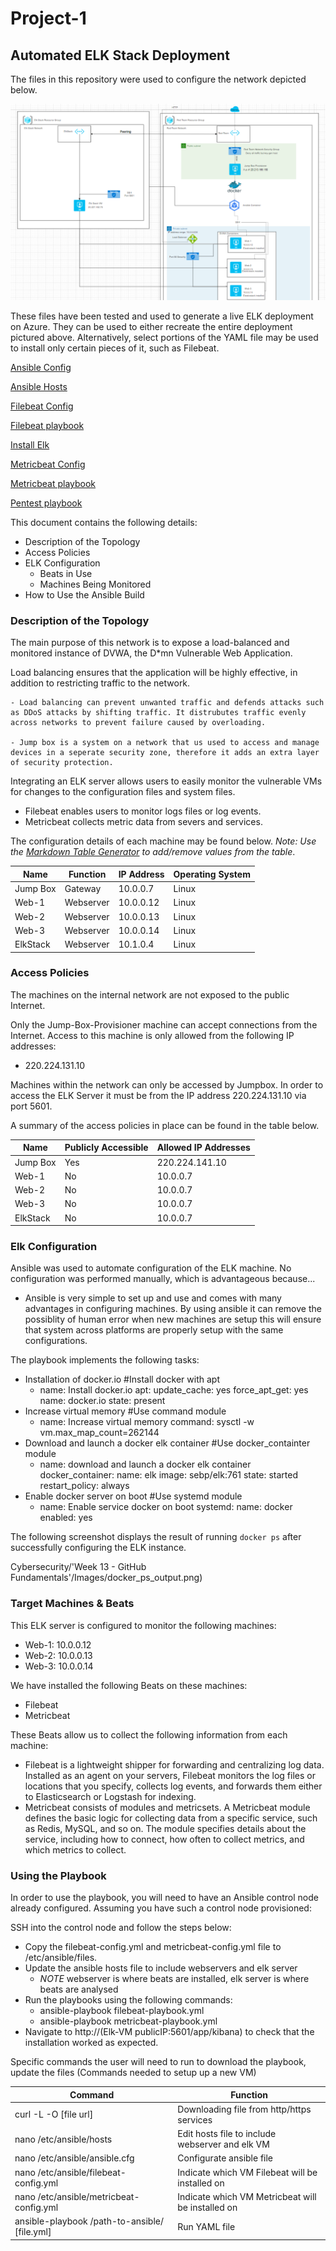 # Project-1
 ## Automated ELK Stack Deployment

The files in this repository were used to configure the network depicted below.

![](https://github.com/VCheng222/Cybersecurity-USYD/blob/main/Week%2013%20-%20GitHub%20Fundamentals/Images/Network_Diagram.png)

These files have been tested and used to generate a live ELK deployment on Azure. They can be used to either recreate the entire deployment pictured above. Alternatively, select portions of the YAML file may be used to install only certain pieces of it, such as Filebeat.

  [Ansible Config](https://github.com/VCheng222/Cybersecurity-USYD/blob/main/Week%2013%20-%20GitHub%20Fundamentals/Ansible/ansible.cfg)
  
  [Ansible Hosts](https://github.com/VCheng222/Cybersecurity-USYD/blob/main/Week%2013%20-%20GitHub%20Fundamentals/Ansible/hosts)
  
  [Filebeat Config](https://github.com/VCheng222/Cybersecurity-USYD/blob/main/Week%2013%20-%20GitHub%20Fundamentals/Ansible/filebeat-config.yml)
  
  [Filebeat playbook](https://github.com/VCheng222/Cybersecurity-USYD/blob/main/Week%2013%20-%20GitHub%20Fundamentals/Ansible/filebeat-playbook.yml)
  
  [Install Elk](https://github.com/VCheng222/Cybersecurity-USYD/blob/main/Week%2013%20-%20GitHub%20Fundamentals/Ansible/install-elk.yml)
  
  [Metricbeat Config](https://github.com/VCheng222/Cybersecurity-USYD/blob/main/Week%2013%20-%20GitHub%20Fundamentals/Ansible/metricbeat-config.yml)
  
  [Metricbeat playbook](https://github.com/VCheng222/Cybersecurity-USYD/blob/main/Week%2013%20-%20GitHub%20Fundamentals/Ansible/metricbeat-playbook.yml)
  
  [Pentest playbook](https://github.com/VCheng222/Cybersecurity-USYD/blob/main/Week%2013%20-%20GitHub%20Fundamentals/Ansible/pentest.yml)

This document contains the following details:
- Description of the Topology
- Access Policies
- ELK Configuration
  - Beats in Use
  - Machines Being Monitored
- How to Use the Ansible Build


### Description of the Topology

The main purpose of this network is to expose a load-balanced and monitored instance of DVWA, the D*mn Vulnerable Web Application.

Load balancing ensures that the application will be highly effective, in addition to restricting traffic to the network.

    - Load balancing can prevent unwanted traffic and defends attacks such as DDoS attacks by shifting traffic. It distrubutes traffic evenly across networks to prevent failure caused by overloading.

    - Jump box is a system on a network that us used to access and manage devices in a seperate security zone, therefore it adds an extra layer of security protection.

Integrating an ELK server allows users to easily monitor the vulnerable VMs for changes to the configuration files and system files.
- Filebeat enables users to monitor logs files or log events.
- Metricbeat collects metric data from severs and services.

The configuration details of each machine may be found below.
_Note: Use the [Markdown Table Generator](http://www.tablesgenerator.com/markdown_tables) to add/remove values from the table_.

| Name     | Function  | IP Address | Operating System |
|----------|-----------|------------|------------------|
| Jump Box | Gateway   | 10.0.0.7   | Linux            |
| Web-1    | Webserver | 10.0.0.12  | Linux            |
| Web-2    | Webserver | 10.0.0.13  | Linux            |
| Web-3    | Webserver | 10.0.0.14  | Linux            |
| ElkStack | Webserver | 10.1.0.4   | Linux            |

### Access Policies

The machines on the internal network are not exposed to the public Internet. 

Only the Jump-Box-Provisioner machine can accept connections from the Internet. Access to this machine is only allowed from the following IP addresses:
- 220.224.131.10

Machines within the network can only be accessed by Jumpbox. In order to access the ELK Server it must be from the IP address 220.224.131.10 via port 5601.

A summary of the access policies in place can be found in the table below.

| Name     | Publicly Accessible | Allowed IP Addresses |
|----------|---------------------|----------------------|
| Jump Box | Yes                 | 220.224.141.10       |
| Web-1    | No                  | 10.0.0.7             |
| Web-2    | No                  | 10.0.0.7             |
| Web-3    | No                  | 10.0.0.7             |
| ElkStack | No                  | 10.0.0.7             |

### Elk Configuration

Ansible was used to automate configuration of the ELK machine. No configuration was performed manually, which is advantageous because...
- Ansible is very simple to set up and use and comes with many advantages in configuring machines. By using ansible it can remove the possiblity of human error when new machines are setup this will ensure that system across platforms are properly setup with the same configurations.

The playbook implements the following tasks:
- Installation of docker.io
   #Install docker with apt
    - name: Install docker.io
      apt:
        update_cache: yes
        force_apt_get: yes
        name: docker.io
        state: present
- Increase virtual memory
   #Use command module
    - name: Increase virtual memory
      command: sysctl -w vm.max_map_count=262144
- Download and launch a docker elk container
   #Use docker_containter module
    - name: download and launch a docker elk container
      docker_container:
         name: elk
         image: sebp/elk:761
         state: started
         restart_policy: always
- Enable docker server on boot
   #Use systemd module
    - name: Enable service docker on boot
      systemd:
          name: docker
          enabled: yes


The following screenshot displays the result of running `docker ps` after successfully configuring the ELK instance.

Cybersecurity/'Week 13 - GitHub Fundamentals'/Images/docker_ps_output.png)

### Target Machines & Beats
This ELK server is configured to monitor the following machines:
- Web-1: 10.0.0.12
- Web-2: 10.0.0.13
- Web-3: 10.0.0.14

We have installed the following Beats on these machines:
- Filebeat
- Metricbeat

These Beats allow us to collect the following information from each machine:
- Filebeat is a lightweight shipper for forwarding and centralizing log data. Installed as an agent on your servers, Filebeat monitors the log files or locations that you specify, collects log events, and forwards them either to Elasticsearch or Logstash for indexing.
- Metricbeat consists of modules and metricsets. A Metricbeat module defines the basic logic for collecting data from a specific service, such as Redis, MySQL, and so on. The module specifies details about the service, including how to connect, how often to collect metrics, and which metrics to collect.

### Using the Playbook
In order to use the playbook, you will need to have an Ansible control node already configured. Assuming you have such a control node provisioned: 

SSH into the control node and follow the steps below:
- Copy the filebeat-config.yml and metricbeat-config.yml file to /etc/ansible/files.
- Update the ansible hosts file to include webservers and elk server
    - *NOTE* webserver is where beats are installed, elk server is where beats are analysed
- Run the playbooks using the following commands:
    - ansible-playbook filebeat-playbook.yml
    - ansible-playbook metricbeat-playbook.yml
- Navigate to http://(Elk-VM publicIP:5601/app/kibana) to check that the installation worked as expected.

Specific commands the user will need to run to download the playbook, update the files (Commands needed to setup up a new VM)

| Command                                       | Function                                          |
|-----------------------------------------------|---------------------------------------------------|
| curl -L -O [file url]                         | Downloading file from http/https services         |
| nano /etc/ansible/hosts                       | Edit hosts file to include webserver and elk VM   |
| nano /etc/ansible/ansible.cfg                 | Configurate ansible file                          |
| nano /etc/ansible/filebeat-config.yml         | Indicate which VM Filebeat will be installed on   |
| nano /etc/ansible/metricbeat-config.yml       | Indicate which VM Metricbeat will be installed on |
| ansible-playbook /path-to-ansible/ [file.yml] | Run YAML file                                     |

